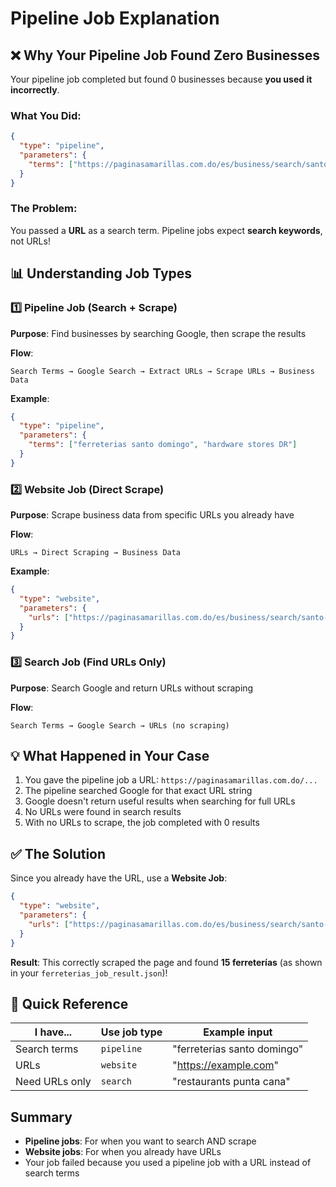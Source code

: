 # Pipeline Job Explanation

## ❌ Why Your Pipeline Job Found Zero Businesses

Your pipeline job completed but found 0 businesses because **you used it incorrectly**.

### What You Did:
```json
{
  "type": "pipeline",
  "parameters": {
    "terms": ["https://paginasamarillas.com.do/es/business/search/santo-domingo/c/ferreterias"]
  }
}
```

### The Problem:
You passed a **URL** as a search term. Pipeline jobs expect **search keywords**, not URLs!

## 📊 Understanding Job Types

### 1️⃣ Pipeline Job (Search + Scrape)
**Purpose**: Find businesses by searching Google, then scrape the results

**Flow**:
```
Search Terms → Google Search → Extract URLs → Scrape URLs → Business Data
```

**Example**:
```json
{
  "type": "pipeline",
  "parameters": {
    "terms": ["ferreterias santo domingo", "hardware stores DR"]
  }
}
```

### 2️⃣ Website Job (Direct Scrape)
**Purpose**: Scrape business data from specific URLs you already have

**Flow**:
```
URLs → Direct Scraping → Business Data
```

**Example**:
```json
{
  "type": "website",
  "parameters": {
    "urls": ["https://paginasamarillas.com.do/es/business/search/santo-domingo/c/ferreterias"]
  }
}
```

### 3️⃣ Search Job (Find URLs Only)
**Purpose**: Search Google and return URLs without scraping

**Flow**:
```
Search Terms → Google Search → URLs (no scraping)
```

## 💡 What Happened in Your Case

1. You gave the pipeline job a URL: `https://paginasamarillas.com.do/...`
2. The pipeline searched Google for that exact URL string
3. Google doesn't return useful results when searching for full URLs
4. No URLs were found in search results
5. With no URLs to scrape, the job completed with 0 results

## ✅ The Solution

Since you already have the URL, use a **Website Job**:

```json
{
  "type": "website", 
  "parameters": {
    "urls": ["https://paginasamarillas.com.do/es/business/search/santo-domingo/c/ferreterias"]
  }
}
```

**Result**: This correctly scraped the page and found **15 ferreterías** (as shown in your `ferreterias_job_result.json`)!

## 🎯 Quick Reference

| I have... | Use job type | Example input |
|-----------|--------------|---------------|
| Search terms | `pipeline` | "ferreterias santo domingo" |
| URLs | `website` | "https://example.com" |
| Need URLs only | `search` | "restaurants punta cana" |

## Summary

- **Pipeline jobs**: For when you want to search AND scrape
- **Website jobs**: For when you already have URLs
- Your job failed because you used a pipeline job with a URL instead of search terms